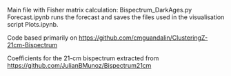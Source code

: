 Main file with Fisher matrix calculation: Bispectrum_DarkAges.py
Forecast.ipynb runs the forecast and saves the files used in the visualisation script Plots.ipynb.

Code based primarily on 
https://github.com/cmguandalin/ClusteringZ-21cm-Bispectrum

Coefficients for the 21-cm bispectrum extracted from 
https://github.com/JulianBMunoz/Bispectrum21cm
